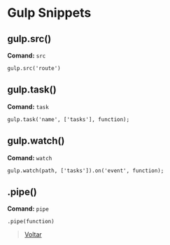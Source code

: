 # Gulp Snippets

## gulp.src()

**Comand:** `src`

```
gulp.src('route')
```

## gulp.task()

**Comand:** `task`

```
gulp.task('name', ['tasks'], function);
```

## gulp.watch()

**Comand:** `watch`

```
gulp.watch(path, ['tasks']).on('event', function);
```

## .pipe()

**Comand:** `pipe`

```
.pipe(function)
```

>[Voltar](https://github.com/marcelohmdias/sublime-snippet)
